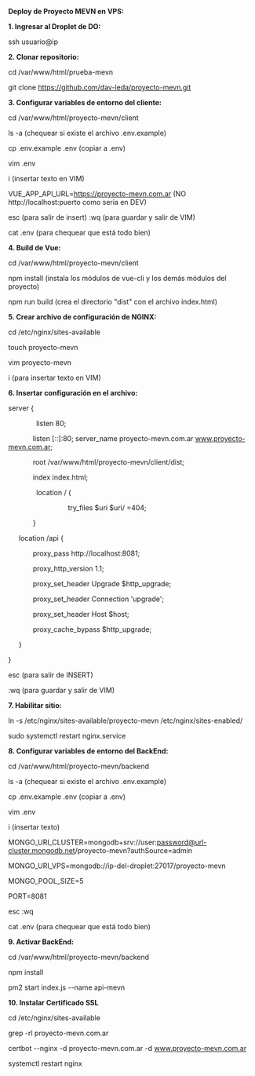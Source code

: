 ﻿


**Deploy de Proyecto MEVN en VPS:**


**1. Ingresar al Droplet de DO:**

ssh usuario@ip



**2. Clonar repositorio:**

cd /var/www/html/prueba-mevn

git clone https://github.com/dav-leda/proyecto-mevn.git



**3. Configurar variables de entorno del cliente:**

cd /var/www/html/proyecto-mevn/client

ls -a (chequear si existe el archivo .env.example)

cp .env.example .env (copiar a .env)

vim .env

i (insertar texto en VIM)

VUE\_APP\_API\_URL=https://proyecto-mevn.com.ar (NO http://localhost:puerto como sería en DEV)

esc (para salir de insert) :wq (para guardar y salir de VIM)

cat .env (para chequear que está todo bien)



**4. Build de Vue:**

cd /var/www/html/proyecto-mevn/client

npm install (instala los módulos de vue-cli y los demás módulos del proyecto)

npm run build (crea el directorio "dist" con el archivo index.html)



**5. Crear archivo de configuración de NGINX:**

cd /etc/nginx/sites-available

touch proyecto-mevn

vim proyecto-mevn

i (para insertar texto en VIM)



**6. Insertar configuración en el archivo:**

server {

`        `listen 80;

`		`listen [::]:80; server\_name proyecto-mevn.com.ar www.proyecto-mevn.com.ar;

`		`root /var/www/html/proyecto-mevn/client/dist; 

`		`index index.html;

`        `location / {

`                 `try\_files $uri $uri/ =404;

`		`}

`	`location /api { 

`		`proxy\_pass http://localhost:8081; 

`		`proxy\_http\_version 1.1; 

`		`proxy\_set\_header Upgrade $http\_upgrade; 

`		`proxy\_set\_header Connection 'upgrade'; 

`		`proxy\_set\_header Host $host; 

`		`proxy\_cache\_bypass $http\_upgrade;

`	`}

}



esc (para salir de INSERT)

:wq (para guardar y salir de VIM)



**7. Habilitar sitio:**

ln -s /etc/nginx/sites-available/proyecto-mevn /etc/nginx/sites-enabled/

sudo systemctl restart nginx.service


**8. Configurar variables de entorno del BackEnd:**

cd /var/www/html/proyecto-mevn/backend

ls -a (chequear si existe el archivo .env.example)

cp .env.example .env (copiar a .env)

vim .env

i (insertar texto)

MONGO\_URI\_CLUSTER=mongodb+srv://user:password@url-cluster.mongodb.net/proyecto-mevn?authSource=admin

MONGO\_URI\_VPS=mongodb://ip-del-droplet:27017/proyecto-mevn

MONGO\_POOL\_SIZE=5

PORT=8081

esc :wq

cat .env (para chequear que está todo bien)



**9. Activar BackEnd:**

cd /var/www/html/proyecto-mevn/backend

npm install

pm2 start index.js --name api-mevn



**10. Instalar Certificado SSL**

cd /etc/nginx/sites-available 

grep -rl proyecto-mevn.com.ar

certbot --nginx -d proyecto-mevn.com.ar -d www.proyecto-mevn.com.ar

systemctl restart nginx





